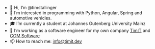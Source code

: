 - 👋 Hi, I’m @timstallinger
- 👀 I’m interested in programming with Python, Angular, Spring and automotive vehicles.
- 🎓 I’m currently a student at Johannes Gutenberg University Mainz 
- 🌱 I’m working as a software engineer for my own company [TimIT](http://www.timit.dev) and [COM Software](https://com-software.de/)
- 📫 How to reach me: info@timit.dev

<!---
timstallinger/timstallinger is a ✨ special ✨ repository because its `README.md` (this file) appears on your GitHub profile.
You can click the Preview link to take a look at your changes.
--->

